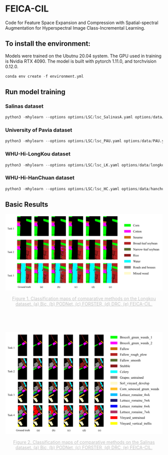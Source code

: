 # FEICA-CIL
Code for Feature Space Expansion and Compression with Spatial-spectral Augmentation for Hyperspectral Image Class-Incremental Learning.

## To install the environment:  
Models were trained on the Ubutnu 20.04 system. The GPU used in training is Nvidia RTX 4090. The model is built with pytorch 1.11.0, and torchvision 0.12.0.  
```python
conda env create -f environment.yml
```
## Run model training  
### Salinas dataset 
```python
python3 -mhylearn --options options/LSC/lsc_SalinasA.yaml options/data/SalinasA.yaml --initial-increment 4 --increment 4  --device 0 --label LSC_SalinasA_4steps
```
### University of Pavia dataset 
```python
python3 -mhylearn --options options/LSC/lsc_PAU.yaml options/data/PAU.yaml --initial-increment 3 --increment 3  --device 0 --label LSC_PAU_4steps
```
### WHU-Hi-LongKou dataset 
```python
python3 -mhylearn --options options/LSC/lsc_LK.yaml options/data/longkou.yaml --initial-increment 3 --increment 3  --device 0 --label LSC_LK_4steps
```
### WHU-Hi-HanChuan dataset 
```python
python3 -mhylearn --options options/LSC/lsc_HC.yaml options/data/hanchuan.yaml --initial-increment 4 --increment 4  --device 0 --label LSC_HC_4steps
```
## Basic Results
![FEICA-CIL](./Img/lk_revise.png)  
<center style="font-size:14px;color:#C0C0C0;text-decoration:underline"> Figure 1. Classification maps of comparative methods on the Longkou dataset. (a) Bic, (b) PODNet, (c) FORSTER, (d) DRC, (e) FEICA-CIL.</center> 
 <br/>  
 <br/>  
 <br/>  
 <br/>  
 
![FEICA-CIL](./Img/san_revise.png)
<center style="font-size:14px;color:#C0C0C0;text-decoration:underline"> Figure 2. Classification maps of comparative methods on the Salinas dataset. (a) Bic, (b) PODNet, (c) FORSTER, (d) DRC, (e) FEICA-CIL.</center>  
